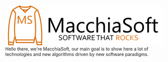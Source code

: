 ![MacchiaSoft Banner](assets/banner.png)
Hello there, we're MacchiaSoft, our main goal is to show here a lot of technologies and new algorithms driven by new software paradigms.